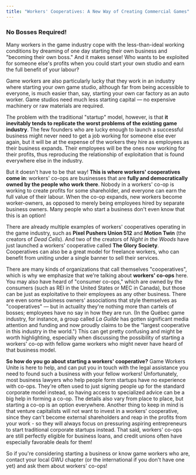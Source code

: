 ```yaml
---
title: "Workers' Cooperatives: A New Way of Creating Commercial Games"
---
```

### No Bosses Required!

Many workers in the game industry cope with the less-than-ideal working
conditions by dreaming of one day starting their own business and "becoming
their own boss." And it makes sense! Who wants to be exploited for someone
else's profits when you could start your own studio and earn the full benefit of
your labour?

Game workers are also particularly lucky that they work in an industry where
starting your own game studio, although far from being accessible to everyone,
is much easier than, say, starting your own car factory as an auto worker. Game
studios need much less starting capital — no expensive machinery or raw
materials are required.

The problem with the traditional "startup" model, however, is that **it
inevitably tends to replicate the worst problems of the existing game
industry**. The few founders who are lucky enough to launch a successful
business might never need to get a job working for someone else ever again, but
it will be at the expense of the workers they hire as employees as their
business expands. Their employees will be the ones now working for their
profits, thus reproducing the relationship of exploitation that is found
everywhere else in the industry.

But it doesn't have to be that way! **This is where workers' cooperatives come
in**: workers' co-ops are businesses that are **fully and democratically owned
by the people who work there**. Nobody in a workers' co-op is working to create
profits for some shareholder, and everyone can earn the full value of their
labour. When the co-op expands, new workers become worker-owners, as opposed to
merely being employees hired by separate business owners. Many people who start
a business don't even know that this is an option!

There are already multiple examples of workers' cooperatives operating in the
game industry, such as **Pixel Pushers Union 512** and **Motion Twin** (the
creators of _Dead Cells_). And two of the creators of _Night in the Woods_ have
just launched a workers' cooperative called **The Glory Society**. Cooperatives
can also be a great model for freelance workers, who can benefit from uniting
under a single banner to sell their services.

There are many kinds of organizations that call themselves "cooperatives", which
is why we emphasize that we're talking about **workers' co-ops** here. You may
also have heard of "consumer co-ops," which are owned by the consumers (such as
REI in the United States or MEC in Canada), but those can be just as
exploitative to their employees as any other business. There are even some
business owners' associations that style themselves as "cooperatives" — but in
actuality they're nothing more than cartels of bosses; employees have no say in
how they are run. (In the Québec game industry, for instance, a group called _La
Guilde_ has gotten significant media attention and funding and now proudly
claims to be the "largest cooperative in this industry in the
world.") This can get pretty confusing and might be
worth highlighting, especially when discussing the possibility of starting a
workers' co-op with fellow game workers who might never have heard of that
business model.

**So how do you go about starting a workers' cooperative?** Game
Workers Unite is here to help, and can put you in touch with the legal
assistance you need to found such a business with your fellow workers!
Unfortunately, most business lawyers who help people form startups have no
experience with co-ops. They're often used to just signing people up for the
standard corporate model instead, so having access to specialized advice can be
a big help in forming a co-op. The details also vary from place to place, but
starting a co-op is an option everywhere. Another thing to keep in mind is that
venture capitalists will not want to invest in a workers' cooperative, since
they can't become external shareholders and reap in the profits from your work -
so they will always focus on pressuring aspiring entrepreneurs to start
traditional corporate startups instead. That said, workers' co-ops are still
perfectly eligible for business loans, and credit unions often have especially
favorable deals for them!

So if you're considering starting a business or know game workers who are,
contact your local GWU chapter (or the international if you don't have one yet)
and ask them about workers' co-ops!
